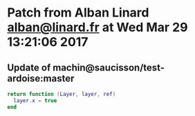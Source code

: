 # Patch from Alban Linard <alban@linard.fr> at Wed Mar 29 13:21:06 2017

## Update of machin@saucisson/test-ardoise:master

```lua
return function (Layer, layer, ref)
  layer.x = true
end
```

